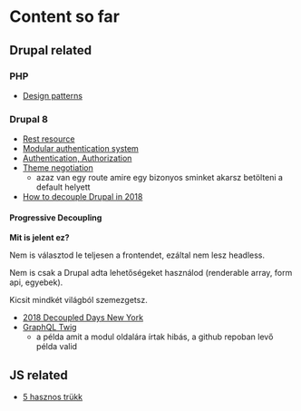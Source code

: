 # Content so far

## Drupal related

### PHP

* [Design patterns](https://phptherightway.com/pages/Design-Patterns.html)

### Drupal 8

* [Rest resource](http://enzolutions.com/articles/2014/12/16/how-to-create-a-rest-resource-in-drupal-8/)
* [Modular authentication system](https://www.drupal.org/node/2031999)
* [Authentication, Authorization](https://2014.drupalcamp.es/sites/default/files/slides/Authentication%20in%20Drupal%208.pdf)
* [Theme negotiation](https://www.webomelette.com/choose-your-theme-dynamically-drupal-8-theme-negotiation)
  * azaz van egy route amire egy bizonyos sminket akarsz betölteni a default helyett
* [How to decouple Drupal in 2018](https://dri.es/how-to-decouple-drupal-in-2018)


#### Progressive Decoupling

**Mit is jelent ez?**

Nem is választod le teljesen a frontendet, ezáltal nem lesz headless. 

Nem is csak a Drupal adta lehetőségeket használod (renderable array, form api, egyebek).

Kicsit mindkét világból szemezgetsz.

* [2018 Decoupled Days New York](https://2018.decoupleddays.com/)
* [GraphQL Twig](https://www.drupal.org/project/graphql_twig)
  * a példa amit a modul oldalára írtak hibás, a github repoban levő példa valid

## JS related

* [5 hasznos trükk](https://medium.freecodecamp.org/9-neat-javascript-tricks-e2742f2735c3)
